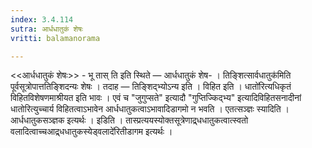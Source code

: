 ```yaml
---
index: 3.4.114
sutra: आर्धधातुकं शेषः
vritti: balamanorama

---
```

<<आर्धधातुकं शेषः>> - भू तास् ति इति स्थिते — आर्धधातुकं शेष- । तिङ्शित्सार्वधातुक॑मिति पूर्वसूत्रोपात्ततिङ्शिदन्यः शेषः । तदाह —  तिङ्शिद्भ्योऽन्य इति । विहित इति । धातो॑रित्यधिकृतं विहितविशेषणमाश्रीयत इति भावः । एवं च "जुगुप्सते" इत्यादौ "गुप्तिज्किद्भ्य" इत्यादिविहितसनादीनां धातोरित्युच्चार्य विहितत्वाऽभावेन आर्धधातुकत्वाऽभावादिडागमो न भवति । एतत्सञ्ज्ञः स्यादिति । आर्धधातुकसञ्ज्ञक इत्यर्थः । इडिति । तास्प्रत्ययस्योक्तसूत्रेणाद्र्धधातुकत्वात्स्वतो वलादित्वाच्चआद्र्धधातुकस्येड्वलादे॑रितीडागम इत्यर्थः । 